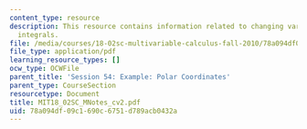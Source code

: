 ```yaml
---
content_type: resource
description: This resource contains information related to changing variables in multiple
  integrals.
file: /media/courses/18-02sc-multivariable-calculus-fall-2010/78a094df09c1690c6751d789acb0432a_MIT18_02SC_MNotes_cv2.pdf
file_type: application/pdf
learning_resource_types: []
ocw_type: OCWFile
parent_title: 'Session 54: Example: Polar Coordinates'
parent_type: CourseSection
resourcetype: Document
title: MIT18_02SC_MNotes_cv2.pdf
uid: 78a094df-09c1-690c-6751-d789acb0432a
---
```


